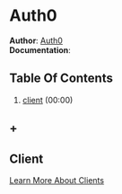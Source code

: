 # Auth0
**Author**: [Auth0](https://auth0.com/)   
**Documentation**: [](https://auth0.com/docs)  

## Table Of Contents
1. [client](#client) (00:00)
## +

## Client
[Learn More About Clients](https://manage.auth0.com/#/clients)  
